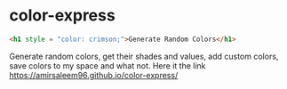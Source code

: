 # color-express

```html
<h1 style = "color: crimson;">Generate Random Colors</h1>

```

Generate random colors, get their shades and values, add custom colors, save colors to my space and what not.
Here it the link https://amirsaleem96.github.io/color-express/
